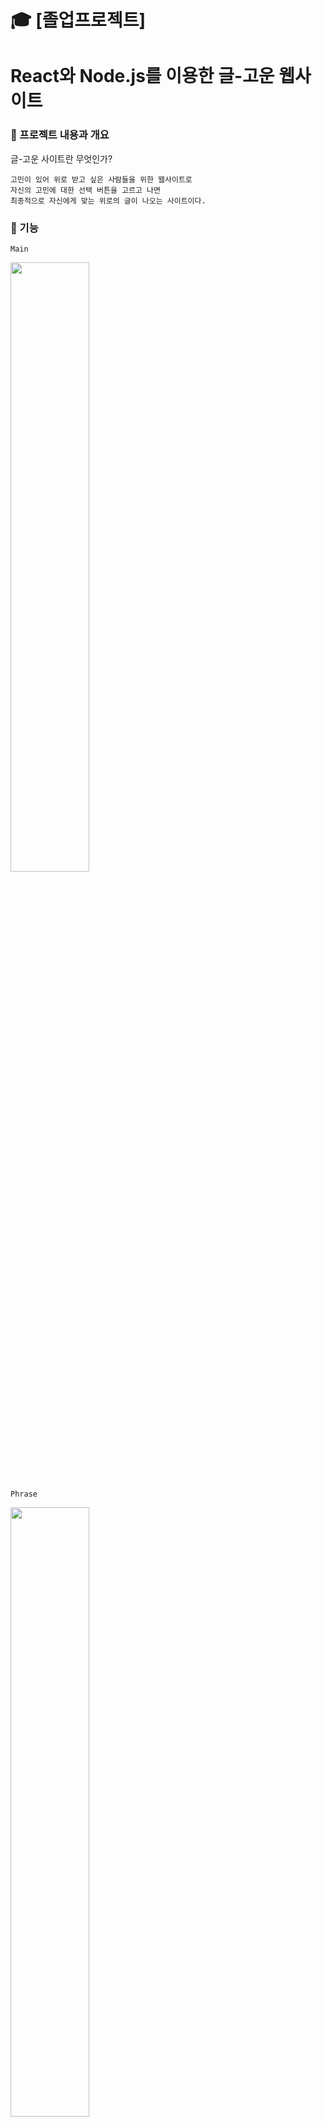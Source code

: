 #  :mortar_board: [졸업프로젝트] 
# React와 Node.js를 이용한 글-고운 웹사이트

###  :bouquet: 프로젝트 내용과 개요

글-고운 사이트란 무엇인가?
```
고민이 있어 위로 받고 싶은 사람들을 위한 웹사이트로
자신의 고민에 대한 선택 버튼을 고르고 나면
최종적으로 자신에게 맞는 위로의 글이 나오는 사이트이다.
```
### :blossom: 기능
```
Main
```
<img src="https://user-images.githubusercontent.com/59958929/102879332-ee5b4080-448c-11eb-9f61-0ef98d414727.gif" width="50%">

```
Phrase
```
<img src="https://user-images.githubusercontent.com/59958929/102878781-1bf3ba00-448c-11eb-86ae-a30d9358ab49.gif" width="50%">

```
Join
```
<img src="https://user-images.githubusercontent.com/59958929/102879805-bdc7d680-448d-11eb-9a84-6a34d0132e78.gif" width="50%">

```
Login
```
<img src="https://user-images.githubusercontent.com/59958929/102886298-30d64a80-4498-11eb-9abf-6aa5a94b29b8.gif" width="50%">

```
Memo
```
<img src="https://user-images.githubusercontent.com/59958929/102886698-ee613d80-4498-11eb-8f92-86ed15141616.gif" width="50%">

```
Board & Comment
```
<img src="https://user-images.githubusercontent.com/59958929/101912409-0b7a4e80-3c05-11eb-98de-82f9bee392c2.png" width="50%">

```
Logout
```
<img src="https://user-images.githubusercontent.com/59958929/102887099-9e36ab00-4499-11eb-87ae-113f69d5c913.gi" width="50%">

### :sunflower: 기획서 및 코드 분석
https://drive.google.com/file/d/1-aDzDenR_ylPs5nQI3rau2l93g25sPIq/view?usp=sharing

## 배포
https://geulgoun.herokuapp.com/
